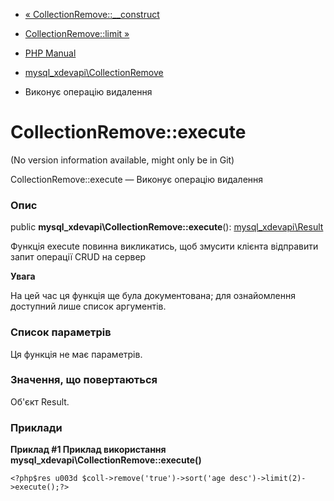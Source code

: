 - [«
CollectionRemove::\_\_construct](mysql-xdevapi-collectionremove.construct.md)
- [CollectionRemove::limit
»](mysql-xdevapi-collectionremove.limit.md)

- [PHP Manual](index.md)
- [mysql_xdevapi\CollectionRemove](class.mysql-xdevapi-collectionremove.md)
- Виконує операцію видалення

# CollectionRemove::execute

(No version information available, might only be in Git)

CollectionRemove::execute — Виконує операцію видалення

### Опис

public **mysql_xdevapi\CollectionRemove::execute**():
[mysql_xdevapi\Result](class.mysql-xdevapi-result.md)

Функція execute повинна викликатись, щоб змусити клієнта відправити
запит операції CRUD на сервер

**Увага**

На цей час ця функція ще була документована; для
ознайомлення доступний лише список аргументів.

### Список параметрів

Ця функція не має параметрів.

### Значення, що повертаються

Об'єкт Result.

### Приклади

**Приклад #1 Приклад використання
**mysql_xdevapi\CollectionRemove::execute()****

` <?php$res u003d $coll->remove('true')->sort('age desc')->limit(2)->execute();?> `
